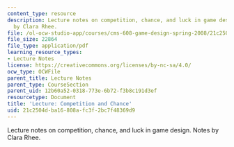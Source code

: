 ```yaml
---
content_type: resource
description: Lecture notes on competition, chance, and luck in game design. Notes
  by Clara Rhee.
file: /ol-ocw-studio-app/courses/cms-608-game-design-spring-2008/21c2504dba16808afc3f2bc7f48369d9_MITCMS_608s08_lec_notes09.pdf
file_size: 22864
file_type: application/pdf
learning_resource_types:
- Lecture Notes
license: https://creativecommons.org/licenses/by-nc-sa/4.0/
ocw_type: OCWFile
parent_title: Lecture Notes
parent_type: CourseSection
parent_uid: 12b60a52-0318-773e-6b72-f3b8c191d3ef
resourcetype: Document
title: 'Lecture: Competition and Chance'
uid: 21c2504d-ba16-808a-fc3f-2bc7f48369d9
---
```

Lecture notes on competition, chance, and luck in game design. Notes by Clara Rhee.